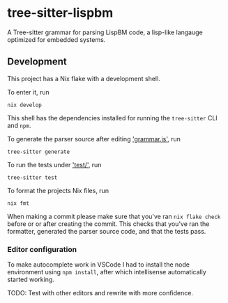# tree-sitter-lispbm

A Tree-sitter grammar for parsing LispBM code, a lisp-like langauge optimized for embedded systems.

## Development

This project has a Nix flake with a development shell.

To enter it, run
```shell
nix develop
```

This shell has the dependencies installed for running the `tree-sitter` CLI and `npm`.

To generate the parser source after editing ['grammar.js'](./grammar.js), run
```shell
tree-sitter generate
```

To run the tests under ['test/'](./test/), run
```shell
tree-sitter test
```

To format the projects Nix files, run
```shell
nix fmt
```

When making a commit please make sure that you've ran `nix flake check` before
or or after creating the commit. This checks that you've ran the formatter,
generated the parser source code, and that the tests pass.

### Editor configuration

To make autocomplete work in VSCode I had to install the node environment using `npm install`, after which intellisense automatically started working.

TODO: Test with other editors and rewrite with more confidence.
